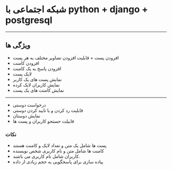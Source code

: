 # شبکه اجتماعی با python + django + postgresql 


-------------------
## ویژگی ها

* افزودن پست  + قابلیت افزودن تصاویر مختلف  به هر پست
* افزودن کامنت
* افزودن پاسخ به یک کامنت
* لایک پست
* نمایش پست های یک کاربر
* نمایش کاربران لایک کرده
* نمایش کامنت های یک پست
___________________
 * درخواست دوستی
 * قابلیت رد کردن و یا تایید کردن دوستی
 * نمایش دوستان
 * قابیلت حستحو کاربران و پست ها
### نکات
 *  پست ها شامل یک متن و تعداد لایک و کامنت هستند
 *  کامنت ها شامل متن و نام کاربری شخص نویسنده
 * کاربران شامل نام کاربری می باشند.
 * پیاده سازی برای  پاسخگویی به حجم زیادی از داده 